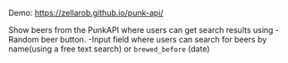 Demo: https://zellarob.github.io/punk-api/

Show beers from the PunkAPI where users can get search results using
-Random beer button.
-Input field where users can search for beers by name(using a free text
search) or `brewed_before` (date)
